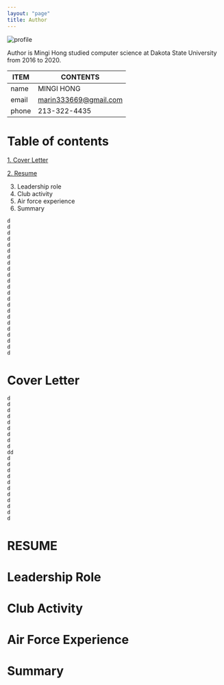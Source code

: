 ```yaml
---
layout: "page"
title: Author
---
```


![profile](/minglab/assets/profile.jpg)

Author is Mingi Hong studied computer science at Dakota State University from 2016 to 2020.

ITEM            | CONTENTS
--------------- | -------------
name            | MINGI HONG
email           | marin333669@gmail.com
phone           | 213-322-4435

# Table of contents
[1. Cover Letter](#cover_letter)

[2. Resume](#resume)

3. Leadership role
4. Club activity
5. Air force experience
6. Summary

```
d
d
d
d
d
d
d
d
d
d
d
d
d
d
d
d
d
d
d
d
d
d
d
```




















# Cover Letter

```
d
d
d
d
d
d
d
d
d
dd
d
d
d
d
d
d
d
d
d
d
d
```

# RESUME

# Leadership Role

# Club Activity

# Air Force Experience

# Summary

